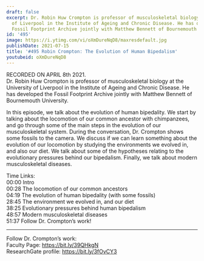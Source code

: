 ```yaml
---
draft: false
excerpt: Dr. Robin Huw Crompton is professor of musculoskeletal biology at the University
  of Liverpool in the Institute of Ageing and Chronic Disease. He has developed the
  Fossil Footprint Archive jointly with Matthew Bennett of Bournemouth University.
id: '495'
image: https://i.ytimg.com/vi/oXmDureNqD8/maxresdefault.jpg
publishDate: 2021-07-15
title: '#495 Robin Crompton: The Evolution of Human Bipedalism'
youtubeid: oXmDureNqD8
---
```

RECORDED ON APRIL 8th 2021.  
Dr. Robin Huw Crompton is professor of musculoskeletal biology at the University of Liverpool in the Institute of Ageing and Chronic Disease. He has developed the Fossil Footprint Archive jointly with Matthew Bennett of Bournemouth University.

In this episode, we talk about the evolution of human bipedality. We start by talking about the locomotion of our common ancestor with chimpanzees, and go through some of the main steps in the evolution of our musculoskeletal system. During the conversation, Dr. Crompton shows some fossils to the camera. We discuss if we can learn something about the evolution of our locomotion by studying the environments we evolved in, and also our diet. We talk about some of the hypotheses relating to the evolutionary pressures behind our bipedalism. Finally, we talk about modern musculoskeletal diseases.

Time Links:  
00:00 Intro  
00:28  The locomotion of our common ancestors  
04:19  The evolution of human bipedality (with some fossils)  
28:45  The environment we evolved in, and our diet  
38:25  Evolutionary pressures behind human bipedalism   
48:57  Modern musculoskeletal diseases  
51:37  Follow Dr. Crompton’s work!

---

Follow Dr. Crompton’s work:  
Faculty Page: https://bit.ly/39QHkgN  
ResearchGate profile: https://bit.ly/3fOvCY3
